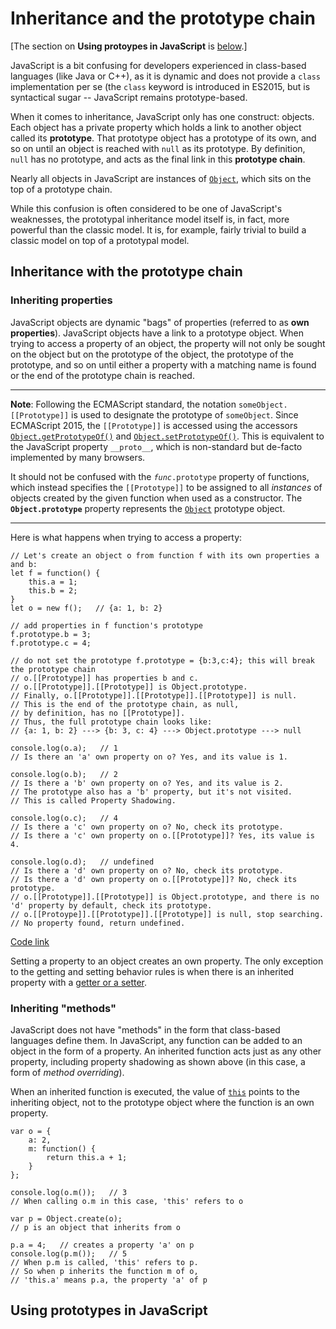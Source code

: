 # Inheritance and the prototype chain

[The section on **Using protoypes in JavaScript** is [below]().]

JavaScript is a bit confusing for developers experienced in class-based languages (like Java or C++), as it is dynamic and does not provide a `class` implementation per se (the `class` keyword is introduced in ES2015, but is syntactical sugar -- JavaScript remains prototype-based.

When it comes to inheritance, JavaScript only has one construct: objects. Each object has a private property which holds a link to another object called its **prototype**. That prototype object has a prototype of its own, and so on until an object is reached with `null` as its prototype. By definition, `null` has no prototype, and acts as the final link in this **prototype chain**.

Nearly all objects in JavaScript are instances of [`Object`](https://developer.mozilla.org/en-US/docs/Web/JavaScript/Reference/Global_Objects/Object), which sits on the top of a prototype chain.

While this confusion is often considered to be one of JavaScript's weaknesses, the prototypal inheritance model itself is, in fact, more powerful than the classic model. It is, for example, fairly trivial to build a classic model on top of a prototypal model.

## Inheritance with the prototype chain

### Inheriting properties

JavaScript objects are dynamic "bags" of properties (referred to as **own properties**). JavaScript objects have a link to a prototype object. When trying to access a property of an object, the property will not only be sought on the object but on the prototype of the object, the prototype of the prototype, and so on until either a property with a matching name is found or the end of the prototype chain is reached.

<hr>

**Note**: Following the ECMAScript standard, the notation `someObject.[[Prototype]]` is used to designate the prototype of `someObject`. Since ECMAScript 2015, the `[[Prototype]]` is accessed using the accessors [`Object.getPrototypeOf()`](https://developer.mozilla.org/en-US/docs/Web/JavaScript/Reference/Global_Objects/Object/getPrototypeOf) and [`Object.setPrototypeOf()`](https://developer.mozilla.org/en-US/docs/Web/JavaScript/Reference/Global_Objects/Object/setPrototypeOf). This is equivalent to the JavaScript property `__proto__`, which is non-standard but de-facto implemented by many browsers.

It should not be confused with the *`func`*`.prototype` property of functions, which instead specifies the `[[Prototype]]` to be assigned to all *instances* of objects created by the given function when used as a constructor. The **`Object.prototype`** property represents the [`Object`](https://developer.mozilla.org/en-US/docs/Web/JavaScript/Reference/Global_Objects/Object) prototype object.

<hr>

Here is what happens when trying to access a property:
```
// Let's create an object o from function f with its own properties a and b:
let f = function() {
    this.a = 1;
    this.b = 2;
}
let o = new f();   // {a: 1, b: 2}

// add properties in f function's prototype
f.prototype.b = 3;
f.prototype.c = 4;

// do not set the prototype f.prototype = {b:3,c:4}; this will break the prototype chain
// o.[[Prototype]] has properties b and c.
// o.[[Prototype]].[[Prototype]] is Object.prototype.
// Finally, o.[[Prototype]].[[Prototype]].[[Prototype]] is null.
// This is the end of the prototype chain, as null,
// by definition, has no [[Prototype]].
// Thus, the full prototype chain looks like:
// {a: 1, b: 2} ---> {b: 3, c: 4} ---> Object.prototype ---> null

console.log(o.a);   // 1
// Is there an 'a' own property on o? Yes, and its value is 1.

console.log(o.b);   // 2
// Is there a 'b' own property on o? Yes, and its value is 2.
// The prototype also has a 'b' property, but it's not visited.
// This is called Property Shadowing.

console.log(o.c);   // 4
// Is there a 'c' own property on o? No, check its prototype.
// Is there a 'c' own property on o.[[Prototype]]? Yes, its value is 4.

console.log(o.d);   // undefined
// Is there a 'd' own property on o? No, check its prototype.
// Is there a 'd' own property on o.[[Prototype]]? No, check its prototype.
// o.[[Prototype]].[[Prototype]] is Object.prototype, and there is no 'd' property by default, check its prototype.
// o.[[Protoype]].[[Prototype]].[[Prototype]] is null, stop searching.
// No property found, return undefined.
```
[Code link](https://replit.com/@khaled_hossain_code/prototype)

Setting a property to an object creates an own property. The only exception to the getting and setting behavior rules is when there is an inherited property with a [getter or a setter](https://developer.mozilla.org/en-US/docs/Web/JavaScript/Guide/Working_with_Objects#defining_getters_and_setters).

### Inheriting "methods"

JavaScript does not have "methods" in the form that class-based languages define them. In JavaScript, any function can be added to an object in the form of a property. An inherited function acts just as any other property, including property shadowing as shown above (in this case, a form of *method overriding*).

When an inherited function is executed, the value of [`this`]() points to the inheriting object, not to the prototype object where the function is an own property.
```
var o = {
    a: 2,
    m: function() {
        return this.a + 1;
    }
};

console.log(o.m());   // 3
// When calling o.m in this case, 'this' refers to o

var p = Object.create(o);
// p is an object that inherits from o

p.a = 4;   // creates a property 'a' on p
console.log(p.m());   // 5
// When p.m is called, 'this' refers to p.
// So when p inherits the function m of o,
// 'this.a' means p.a, the property 'a' of p
```

## Using prototypes in JavaScript